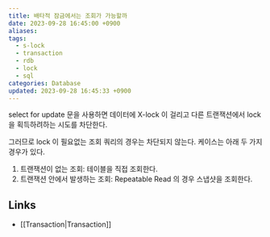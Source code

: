 ```yaml
---
title: 배타적 잠금에서는 조회가 가능할까
date: 2023-09-28 16:45:00 +0900
aliases: 
tags:
  - s-lock
  - transaction
  - rdb
  - lock
  - sql
categories: Database
updated: 2023-09-28 16:45:33 +0900
---
```


select for update 문을 사용하면 데이터에 X-lock 이 걸리고 다른 트랜잭션에서 lock 을 획득하려하는 시도를 차단한다.

그러므로 lock 이 필요없는 조회 쿼리의 경우는 차단되지 않는다. 케이스는 아래 두 가지 경우가 있다.

1. 트랜잭션이 없는 조회: 테이블을 직접 조회한다.
2. 트랜잭션 안에서 발생하는 조회: Repeatable Read 의 경우 스냅샷을 조회한다.

## Links

- [[Transaction|Transaction]]
